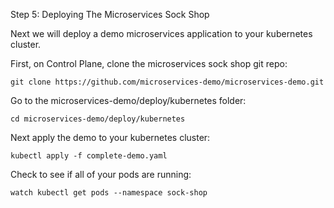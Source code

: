 Step 5: Deploying The Microservices Sock Shop

Next we will deploy a demo microservices application to your kubernetes cluster.

First, on Control Plane, clone the microservices sock shop git repo:

```
git clone https://github.com/microservices-demo/microservices-demo.git
```

Go to the microservices-demo/deploy/kubernetes folder:

```
cd microservices-demo/deploy/kubernetes
```

Next apply the demo to your kubernetes cluster:

```
kubectl apply -f complete-demo.yaml
```

Check to see if all of your pods are running:


```
watch kubectl get pods --namespace sock-shop
```

